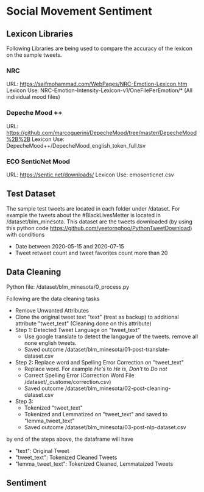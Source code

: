 # Social Movement Sentiment

## Lexicon Libraries
Following Libraries are being used to compare the accuracy of the lexicon on the sample tweets.

### NRC
URL: https://saifmohammad.com/WebPages/NRC-Emotion-Lexicon.htm
Lexicon Use: NRC-Emotion-Intensity-Lexicon-v1/OneFilePerEmotion/* (All individual mood files)

### Depeche Mood ++
URL: https://github.com/marcoguerini/DepecheMood/tree/master/DepecheMood%2B%2B
Lexicon Use: DepecheMood++/DepecheMood_english_token_full.tsv

### ECO SenticNet Mood
URL: https://sentic.net/downloads/
Lexicon Use: emosenticnet.csv

## Test Dataset
The sample test tweets are located in each folder under /dataset. For example the tweets about the #BlackLivesMetter is located in /dataset/blm_minesota. This dataset are the tweets downloaded (by using this python code https://github.com/yeetornghoo/PythonTweetDownload) with conditions
- Date between 2020-05-15 and 2020-07-15 
- Tweet retweet count and tweet favorites count more than 20

## Data Cleaning
Python file: /dataset/blm_minesota/0_process.py

Following are the data cleaning tasks
- Remove Unwanted Attributes
- Clone the original tweet text "text" (treat as backup) to additional attribute "tweet_text" (Cleaning done on this attribute)
- Step 1: Detected Tweet Language on "tweet_text"
    - Use google translate to detect the langague of the tweets. remove all none english tweets.
    - Saved outcome /dataset/blm_minesota/01-post-translate-dataset.csv
- Step 2: Replace word and Spelling Error Correction on "tweet_text"
    - Replace word. For example *He's* to *He is*, *Don't* to *Do not*
    - Correct Spelling Error (Correction Word File /dataset/_custome/correction.csv)
    - Saved outcome /dataset/blm_minesota/02-post-cleaning-dataset.csv
- Step 3:
    - Tokenized "tweet_text"
    - Tokenized and Lemmatized on "tweet_text" and saved to "lemma_tweet_text"
    - Saved outcome /dataset/blm_minesota/03-post-nlp-dataset.csv

by end of the steps above, the dataframe will have
- "text": Original Tweet
- "tweet_text": Tokenized Cleaned Tweets
- "lemma_tweet_text": Tokenized Cleaned, Lemmataized Tweets

## Sentiment 